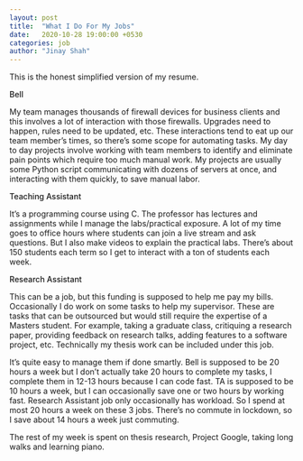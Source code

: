 ```yaml
---
layout: post
title:  "What I Do For My Jobs"
date:   2020-10-28 19:00:00 +0530
categories: job
author: "Jinay Shah"
---
```

This is the honest simplified version of my resume.

<span style="font-weight: 500;">Bell</span>

My team manages thousands of firewall devices for business clients and this involves a lot of interaction with those firewalls. Upgrades need to happen, rules need to be updated, etc. These interactions tend to eat up our team member’s times, so there’s some scope for automating tasks. My day to day projects involve working with team members to identify and eliminate pain points which require too much manual work. My projects are usually some Python script communicating with dozens of servers at once, and interacting with them quickly, to save manual labor.

<span style="font-weight: 500;">Teaching Assistant</span>

It’s a programming course using C. The professor has lectures and assignments while I manage the labs/practical exposure. A lot of my time goes to office hours where students can join a live stream and ask questions. But I also make videos to explain the practical labs. There’s about 150 students each term so I get to interact with a ton of students each week. 

<span style="font-weight: 500;">Research Assistant</span>

This can be a job, but this funding is supposed to help me pay my bills. Occasionally I do work on some tasks to help my supervisor. These are tasks that can be outsourced but would still require the expertise of a Masters student. For example, taking a graduate class, critiquing a research paper, providing feedback on research talks, adding features to a software project, etc. Technically my thesis work can be included under this job.

It’s quite easy to manage them if done smartly. Bell is supposed to be 20 hours a week but I don’t actually take 20 hours to complete my tasks, I complete them in 12-13 hours because I can code fast. TA is supposed to be 10 hours a week, but I can occasionally save one or two hours by working fast. Research Assistant job only occasionally has workload. So I spend at most 20 hours a week on these 3 jobs. There’s no commute in lockdown, so I save about 14 hours a week just commuting.

The rest of my week is spent on thesis research, Project Google, taking long walks and learning piano.